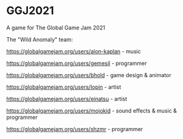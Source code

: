 # GGJ2021
A game for The Global Game Jam 2021 

The "Wild Anomaly" team:

https://globalgamejam.org/users/alon-kaplan - music

https://globalgamejam.org/users/gemesil - programmer

https://globalgamejam.org/users/bhold - game design & animator

https://globalgamejam.org/users/lopin - artist

https://globalgamejam.org/users/einatsu - artist

https://globalgamejam.org/users/mojokid - sound effects & music & programmer

https://globalgamejam.org/users/shzmr - programmer
